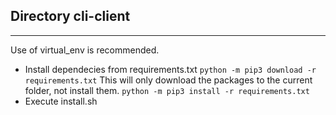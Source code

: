 ## Directory cli-client   

---   

Use of virtual_env is recommended.

- Install dependecies from requirements.txt
`python -m pip3 download -r requirements.txt`
 This will only download the packages to the current folder, not install them.
 `python -m pip3 install -r requirements.txt`
- Execute install.sh  

